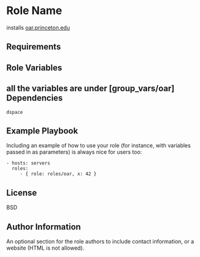Role Name
=========

installs [oar.princeton.edu](oar.princeton.edu)

Requirements
------------


Role Variables
--------------

all the variables are under [group_vars/oar]
Dependencies
------------

`dspace`

Example Playbook
----------------

Including an example of how to use your role (for instance, with variables
passed in as parameters) is always nice for users too:

    - hosts: servers
      roles:
         - { role: roles/oar, x: 42 }

License
-------

BSD

Author Information
------------------

An optional section for the role authors to include contact information, or a
website (HTML is not allowed).
